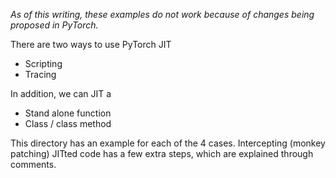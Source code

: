 <!-- 
Copyright (c) 2020, NVIDIA CORPORATION. All rights reserved.

Licensed under the Apache License, Version 2.0 (the "License");
you may not use this file except in compliance with the License.
You may obtain a copy of the License at

    http://www.apache.org/licenses/LICENSE-2.0

Unless required by applicable law or agreed to in writing, software
distributed under the License is distributed on an "AS IS" BASIS,
WITHOUT WARRANTIES OR CONDITIONS OF ANY KIND, either express or implied.
See the License for the specific language governing permissions and
limitations under the License. 
-->

*As of this writing, these examples do not work
because of changes being proposed in PyTorch.*

There are two ways to use PyTorch JIT
 - Scripting
 - Tracing

In addition, we can JIT a
 - Stand alone function
 - Class / class method

This directory has an example for each of the 4 cases.
Intercepting (monkey patching) JITted code has a few extra steps,
which are explained through comments.
